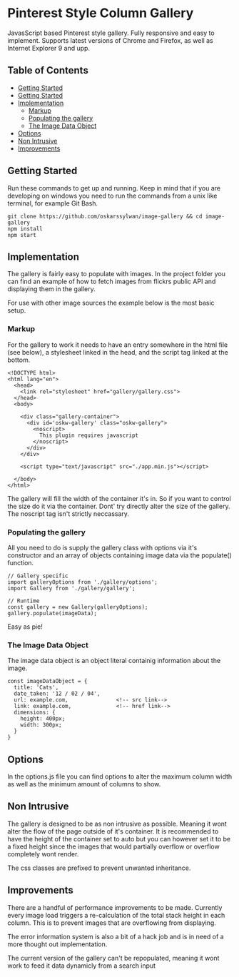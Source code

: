 # Pinterest Style Column Gallery

JavasScript based Pinterest style gallery. Fully responsive and easy to implement. Supports latest versions of Chrome and Firefox, as well as  Internet Explorer 9 and upp.


## Table of Contents

- [Getting Started](#getting-started)
- [Getting Started](#getting-started)
- [Implementation](#implementation)
  - [Markup](#markup)
  - [Populating the gallery](#populating-the-gallery)
  - [The Image Data Object](#the-image-data-object)
- [Options](#options)
- [Non Intrusive](#non-intrusive)
- [Improvements](#improvements)

## Getting Started
Run these commands to get up and running. Keep in mind that if you are developing on windows
you need to run the commands from a unix like terminal,
for example Git Bash.
```
git clone https://github.com/oskarssylwan/image-gallery && cd image-gallery
npm install
npm start
```
## Implementation
The gallery is fairly easy to populate with images.
In the project folder you can find an example of how to fetch images from flickrs public API
and displaying them in the gallery.

For use with other image sources the example below is the most basic setup.

### Markup
For the gallery to work it needs to have an entry somewhere in the html file (see below), a stylesheet linked in the head, and the script tag linked at the bottom.
```
<!DOCTYPE html>
<html lang="en">
  <head>
    <link rel="stylesheet" href="gallery/gallery.css">
  </head>
  <body>

    <div class="gallery-container">
      <div id='oskw-gallery' class="oskw-gallery">
        <noscript>
          This plugin requires javascript
        </noscript>
      </div>
    </div>

    <script type="text/javascript" src="./app.min.js"></script>

  </body>
</html>

```
The gallery will fill the width of the container it's in. So if you want to control the size do it via the container. Dont' try directly alter the size of the gallery. The noscript tag isn't strictly neccassary.

### Populating the gallery
All you need to do is supply the gallery class with options via it's constructor
and an array of objects containing image data via the populate() function.
```
// Gallery specific
import galleryOptions from './gallery/options';
import Gallery from './gallery/gallery';

// Runtime
const gallery = new Gallery(galleryOptions);
gallery.populate(imageData);

```
Easy as pie!

### The Image Data Object
The image data object is an object literal containig information about the image.
```
const imageDataObject = {
  title: 'Cats',
  date_taken: '12 / 02 / 04',
  url: example.com,               <!-- src link-->
  link: example.com,              <!-- href link-->
  dimensions: {
    height: 400px;
    width: 300px;
  }
}
```

## Options
In the options.js file you can find options to alter the maximum column width as well as the minimum amount of columns to show.

## Non Intrusive
The gallery is designed to be as non intrusive as possible. Meaning it wont alter the flow of the page outside of it's container. It is recommended to have the height of the container set to auto but you can however set it to be a fixed height since the images that would partially overflow or overflow completely wont render.

The css classes are prefixed to prevent unwanted inheritance.

## Improvements
There are a handful of performance improvements to be made. Currently every image load triggers a re-calculation
of the total stack height in each column. This is to prevent images that are overflowing from displaying.

The error information system is also a bit of a hack job and is in need of a more thought out implementation.

The current version of the gallery can't be repopulated, meaning it wont work to feed it data dynamicly from a search input
